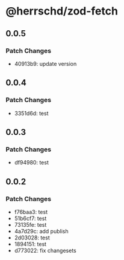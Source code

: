 # @herrschd/zod-fetch

## 0.0.5

### Patch Changes

- 40913b9: update version

## 0.0.4

### Patch Changes

- 3351d6d: test

## 0.0.3

### Patch Changes

- df94980: test

## 0.0.2

### Patch Changes

- f76baa3: test
- 51b6cf7: test
- 73135fe: test
- 4a7d29c: add publish
- 2d03028: test
- 1894151: test
- d773022: fix changesets
